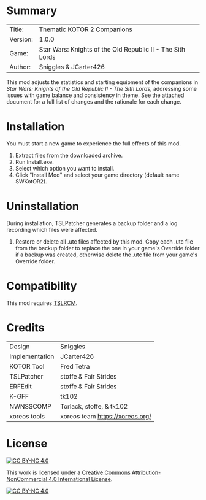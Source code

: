 # Summary

|||
| -------- | -----------------------------------------------------------|
| Title:   | Thematic KOTOR 2 Companions                                |
| Version: | 1.0.0                                                      |
| Game:    | Star Wars: Knights of the Old Republic II - The Sith Lords |
| Author:  | Sniggles & JCarter426                                      |

This mod adjusts the statistics and starting equipment of the companions in _Star Wars: Knights of the Old Republic II - The Sith Lords_, addressing some issues with game balance and consistency in theme. See the attached document for a full list of changes and the rationale for each change. 


# Installation

You must start a new game to experience the full effects of this mod.

1. Extract files from the downloaded archive.
2. Run Install.exe.
3. Select which option you want to install.
4. Click "Install Mod" and select your game directory (default name SWKotOR2).


# Uninstallation

During installation, TSLPatcher generates a backup folder and a log recording which files were affected.

1. Restore or delete all .utc files affected by this mod. Copy each .utc file from the backup folder to replace the one in your game's Override folder if a backup was created, otherwise delete the .utc file from your game's Override folder.


# Compatibility

This mod requires [TSLRCM](https://deadlystream.com/files/file/578-tsl-restored-content-mod/).


# Credits

|||
| -------------- | ------------------------------- |
| Design         | Sniggles                        |
| Implementation | JCarter426                      |
| KOTOR Tool     | Fred Tetra                      |
| TSLPatcher     | stoffe & Fair Strides           |
| ERFEdit        | stoffe & Fair Strides           |
| K-GFF          | tk102                           |
| NWNSSCOMP      | Torlack, stoffe, & tk102        |
| xoreos tools   | xoreos team https://xoreos.org/ |


# License

[![CC BY-NC 4.0][cc-by-nc-shield]][cc-by-nc]

This work is licensed under a [Creative Commons Attribution-NonCommercial 4.0 International License][cc-by-nc].

[![CC BY-NC 4.0][cc-by-nc-image]][cc-by-nc]

[cc-by-nc]: https://creativecommons.org/licenses/by-nc/4.0/
[cc-by-nc-image]: https://licensebuttons.net/l/by-nc/4.0/88x31.png
[cc-by-nc-shield]: https://img.shields.io/badge/License-CC%20BY--NC%204.0-lightgrey.svg
